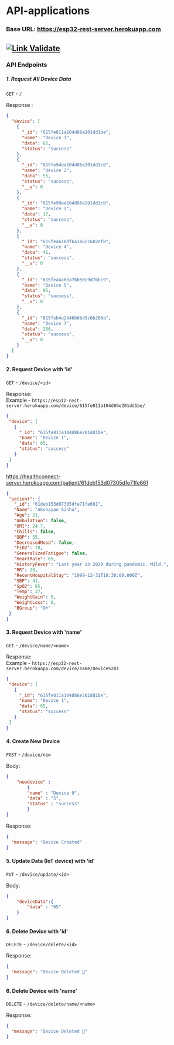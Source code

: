# API-applications

### Base URL: https://esp32-rest-server.herokuapp.com

[![Link Validate](https://github.com/hippyaki/API-applications/actions/workflows/main.yml/badge.svg?branch=master)](https://github.com/hippyaki/API-applications/actions/workflows/main.yml)
------------------------------------------------------------------------------------------------------------------

### API Endpoints

##### 1. Request All Device Data

`GET` - `/`

Response : 
```json
{
  "device": [
    {
      "_id": "615fe811a104d86e201dd1be",
      "name": "Device 1",
      "data": 65,
      "status": "success"
    },
    {
      "_id": "615fe94ba104d86e201dd1c6",
      "name": "Device 2",
      "data": 55,
      "status": "success",
      "__v": 0
    },
    {
      "_id": "615fe99aa104d86e201dd1cb",
      "name": "Device 3",
      "data": 17,
      "status": "success",
      "__v": 0
    },
    {
      "_id": "615fea618df6a166cc602ef8",
      "name": "Device 4",
      "data": 41,
      "status": "success",
      "__v": 0
    },
    {
      "_id": "615feaaa6ea7bb50c9d7bbc9",
      "name": "Device 5",
      "data": 95,
      "status": "success",
      "__v": 0
    },
    {
      "_id": "615feb4a2b46b6bd9c6b266a",
      "name": "Device 7",
      "data": 266,
      "status": "success",
      "__v": 0
    }
  ]
}
```

#### 2. Request Device with 'id'

`GET` - ``/device/<id>``

Response: <br>
Example - `https://esp32-rest-server.herokuapp.com/device/615fe811a104d86e201dd1be/`
           

 ```json
{
  "device": [
    {
      "_id": "615fe811a104d86e201dd1be",
      "name": "Device 1",
      "data": 65,
      "status": "success"
    }
  ]
}
 ```
 https://healthconnect-server.herokuapp.com/patient/61deb153d07305dfe71fe661
 
 ```json
{
  "patient": {
    "_id": "61deb153d07305dfe71fe661",
    "Name": "Akshayan Sinha",
    "Age": 21,
    "Ambulation": false,
    "BMI": 24.7,
    "Chills": false,
    "DBP": 55,
    "DecreasedMood": false,
    "FiO2": 78,
    "GeneralizedFatigue": false,
    "HeartRate": 65,
    "HistoryFever": "Last year in 2020 during pandemic. Mild.",
    "RR": 20,
    "RecentHospitalStay": "1999-12-31T18:30:00.000Z",
    "SBP": 41,
    "SpO2": 95,
    "Temp": 37,
    "WeightGain": 5,
    "WeightLoss": 0,
    "BGroup": "O+"
  }
}
```
 
 #### 3. Request Device with 'name'

`GET` - ``/device/name/<name>``

Response: <br>
Example - `https://esp32-rest-server.herokuapp.com/device/name/Device%201`

 ```json
{
  "device": [
    {
      "_id": "615fe811a104d86e201dd1be",
      "name": "Device 1",
      "data": 65,
      "status": "success"
    }
  ]
}
 ```

#### 4. Create New Device

`POST` - `/device/new`

Body:
```json
{
    "newdevice" : 
        {
        "name" : "Device 9",
        "data" : "5",
        "status" : "success"
        }
}
```
Response:
```json
{
  "message": "Device Created"
}
```

#### 5. Update Data (IoT device) with 'id'

`PUT` - `/device/update/<id>`

Body:
```json
{
    "deviceData":{
        "data" : "65"
    }
}
```

#### 6. Delete Device with 'id'

`DELETE` - `/device/delete/<id>`

Response:
```json
{
  "message": "Device Deleted 🔪"
}
```

#### 6. Delete Device with 'name'

`DELETE` - `/device/delete/name/<name>`

Response:
```json
{
  "message": "Device Deleted 🔪"
}
```
